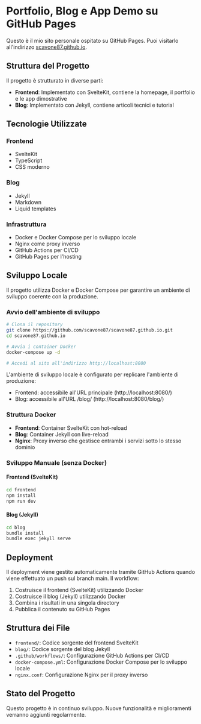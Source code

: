 # Portfolio, Blog e App Demo su GitHub Pages

Questo è il mio sito personale ospitato su GitHub Pages. Puoi visitarlo all'indirizzo [scavone87.github.io](https://scavone87.github.io).

## Struttura del Progetto

Il progetto è strutturato in diverse parti:

- **Frontend**: Implementato con SvelteKit, contiene la homepage, il portfolio e le app dimostrative
- **Blog**: Implementato con Jekyll, contiene articoli tecnici e tutorial

## Tecnologie Utilizzate

### Frontend
- SvelteKit
- TypeScript
- CSS moderno

### Blog
- Jekyll
- Markdown
- Liquid templates

### Infrastruttura
- Docker e Docker Compose per lo sviluppo locale
- Nginx come proxy inverso
- GitHub Actions per CI/CD
- GitHub Pages per l'hosting

## Sviluppo Locale

Il progetto utilizza Docker e Docker Compose per garantire un ambiente di sviluppo coerente con la produzione.

### Avvio dell'ambiente di sviluppo
```bash
# Clona il repository
git clone https://github.com/scavone87/scavone87.github.io.git
cd scavone87.github.io

# Avvia i container Docker
docker-compose up -d

# Accedi al sito all'indirizzo http://localhost:8080
```

L'ambiente di sviluppo locale è configurato per replicare l'ambiente di produzione:
- Frontend: accessibile all'URL principale (http://localhost:8080/)
- Blog: accessibile all'URL /blog/ (http://localhost:8080/blog/)

### Struttura Docker
- **Frontend**: Container SvelteKit con hot-reload
- **Blog**: Container Jekyll con live-reload
- **Nginx**: Proxy inverso che gestisce entrambi i servizi sotto lo stesso dominio

### Sviluppo Manuale (senza Docker)

#### Frontend (SvelteKit)
```bash
cd frontend
npm install
npm run dev
```

#### Blog (Jekyll)
```bash
cd blog
bundle install
bundle exec jekyll serve
```

## Deployment

Il deployment viene gestito automaticamente tramite GitHub Actions quando viene effettuato un push sul branch main. Il workflow:

1. Costruisce il frontend (SvelteKit) utilizzando Docker
2. Costruisce il blog (Jekyll) utilizzando Docker
3. Combina i risultati in una singola directory
4. Pubblica il contenuto su GitHub Pages

## Struttura dei File

- `frontend/`: Codice sorgente del frontend SvelteKit
- `blog/`: Codice sorgente del blog Jekyll
- `.github/workflows/`: Configurazione GitHub Actions per CI/CD
- `docker-compose.yml`: Configurazione Docker Compose per lo sviluppo locale
- `nginx.conf`: Configurazione Nginx per il proxy inverso

## Stato del Progetto

Questo progetto è in continuo sviluppo. Nuove funzionalità e miglioramenti verranno aggiunti regolarmente.
